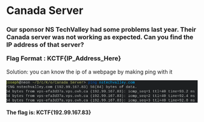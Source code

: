 <h1>Canada Server</h1>

<h3>Our sponsor NS TechValley had some problems last year. Their Canada server was not working as expected. Can you find the IP address of that server?</br>

Flag Format : KCTF{IP_Address_Here}</h3>

<p>Solution: you can know the ip of a webpage by making ping with it</p>

<img src="images/flag.png">

<strong>The flag is: KCTF{192.99.167.83}</strong>
